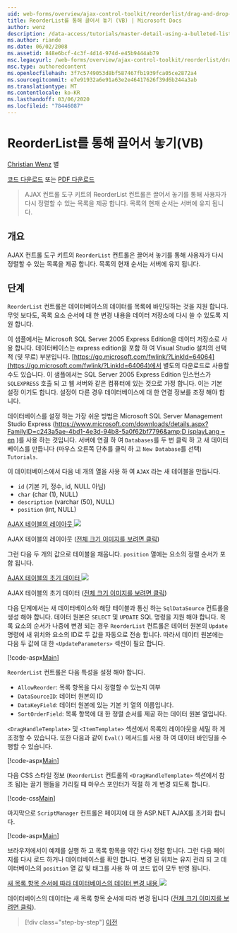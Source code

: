 ```yaml
---
uid: web-forms/overview/ajax-control-toolkit/reorderlist/drag-and-drop-via-reorderlist-vb
title: ReorderList를 통해 끌어서 놓기 (VB) | Microsoft Docs
author: wenz
description: /data-access/tutorials/master-detail-using-a-bulleted-list-of-master-records-with-a-details-datalist-vb
ms.author: riande
ms.date: 06/02/2008
ms.assetid: 848e6bcf-4c3f-4d14-974d-e45b9444ab79
msc.legacyurl: /web-forms/overview/ajax-control-toolkit/reorderlist/drag-and-drop-via-reorderlist-vb
msc.type: authoredcontent
ms.openlocfilehash: 3f7c5749053d8bf587467fb1939fca05ce2872a4
ms.sourcegitcommit: e7e91932a6e91a63e2e46417626f39d6b244a3ab
ms.translationtype: MT
ms.contentlocale: ko-KR
ms.lasthandoff: 03/06/2020
ms.locfileid: "78446087"
---
```

# <a name="drag-and-drop-via-reorderlist-vb"></a>ReorderList를 통해 끌어서 놓기(VB)

[Christian Wenz](https://github.com/wenz) 별

[코드 다운로드](https://download.microsoft.com/download/9/3/f/93f8daea-bebd-4821-833b-95205389c7d0/ReorderList5.vb.zip) 또는 [PDF 다운로드](https://download.microsoft.com/download/2/d/c/2dc10e34-6983-41d4-9c08-f78f5387d32b/reorderlist5VB.pdf)

> AJAX 컨트롤 도구 키트의 ReorderList 컨트롤은 끌어서 놓기를 통해 사용자가 다시 정렬할 수 있는 목록을 제공 합니다. 목록의 현재 순서는 서버에 유지 됩니다.

## <a name="overview"></a>개요

AJAX 컨트롤 도구 키트의 `ReorderList` 컨트롤은 끌어서 놓기를 통해 사용자가 다시 정렬할 수 있는 목록을 제공 합니다. 목록의 현재 순서는 서버에 유지 됩니다.

## <a name="steps"></a>단계

`ReorderList` 컨트롤은 데이터베이스의 데이터를 목록에 바인딩하는 것을 지원 합니다. 무엇 보다도, 목록 요소 순서에 대 한 변경 내용을 데이터 저장소에 다시 쓸 수 있도록 지원 합니다.

이 샘플에서는 Microsoft SQL Server 2005 Express Edition을 데이터 저장소로 사용 합니다. 데이터베이스는 express edition을 포함 하 여 Visual Studio 설치의 선택적 (및 무료) 부분입니다. [https://go.microsoft.com/fwlink/?LinkId=64064](https://go.microsoft.com/fwlink/?LinkId=64064)에서 별도의 다운로드로 사용할 수도 있습니다. 이 샘플에서는 SQL Server 2005 Express Edition 인스턴스가 `SQLEXPRESS` 호출 되 고 웹 서버와 같은 컴퓨터에 있는 것으로 가정 합니다. 이는 기본 설정 이기도 합니다. 설정이 다른 경우 데이터베이스에 대 한 연결 정보를 조정 해야 합니다.

데이터베이스를 설정 하는 가장 쉬운 방법은 Microsoft SQL Server Management Studio Express ([https://www.microsoft.com/downloads/details.aspx?FamilyID=c243a5ae-4bd1-4e3d-94b8-5a0f62bf7796&amp;D isplayLang = en](https://www.microsoft.com/downloads/details.aspx?FamilyID=c243a5ae-4bd1-4e3d-94b8-5a0f62bf7796&amp;DisplayLang=en) )를 사용 하는 것입니다. 서버에 연결 하 여 `Databases`를 두 번 클릭 하 고 새 데이터베이스를 만듭니다 (마우스 오른쪽 단추를 클릭 하 고 `New Database`를 선택) `Tutorials`.

이 데이터베이스에서 다음 네 개의 열을 사용 하 여 `AJAX` 라는 새 테이블을 만듭니다.

- `id` (기본 키, 정수, id, NULL 아님)
- `char` (char (1), NULL)
- `description` (varchar (50), NULL)
- `position` (int, NULL)

[AJAX 테이블의 레이아웃 ![](drag-and-drop-via-reorderlist-vb/_static/image2.png)](drag-and-drop-via-reorderlist-vb/_static/image1.png)

AJAX 테이블의 레이아웃 ([전체 크기 이미지를 보려면 클릭](drag-and-drop-via-reorderlist-vb/_static/image3.png))

그런 다음 두 개의 값으로 테이블을 채웁니다. `position` 열에는 요소의 정렬 순서가 포함 됩니다.

[AJAX 테이블의 초기 데이터 ![](drag-and-drop-via-reorderlist-vb/_static/image5.png)](drag-and-drop-via-reorderlist-vb/_static/image4.png)

AJAX 테이블의 초기 데이터 ([전체 크기 이미지를 보려면 클릭](drag-and-drop-via-reorderlist-vb/_static/image6.png))

다음 단계에서는 새 데이터베이스와 해당 테이블과 통신 하는 `SqlDataSource` 컨트롤을 생성 해야 합니다. 데이터 원본은 `SELECT` 및 `UPDATE` SQL 명령을 지원 해야 합니다. 목록 요소의 순서가 나중에 변경 되는 경우 `ReorderList` 컨트롤은 데이터 원본의 `Update` 명령에 새 위치와 요소의 ID로 두 값을 자동으로 전송 합니다. 따라서 데이터 원본에는 다음 두 값에 대 한 `<UpdateParameters>` 섹션이 필요 합니다.

[!code-aspx[Main](drag-and-drop-via-reorderlist-vb/samples/sample1.aspx)]

`ReorderList` 컨트롤은 다음 특성을 설정 해야 합니다.

- `AllowReorder`: 목록 항목을 다시 정렬할 수 있는지 여부
- `DataSourceID`: 데이터 원본의 ID
- `DataKeyField`: 데이터 원본에 있는 기본 키 열의 이름입니다.
- `SortOrderField`: 목록 항목에 대 한 정렬 순서를 제공 하는 데이터 원본 열입니다.

`<DragHandleTemplate>` 및 `<ItemTemplate>` 섹션에서 목록의 레이아웃을 세밀 하 게 조정할 수 있습니다. 또한 다음과 같이 `Eval()` 메서드를 사용 하 여 데이터 바인딩을 수행할 수 있습니다.

[!code-aspx[Main](drag-and-drop-via-reorderlist-vb/samples/sample2.aspx)]

다음 CSS 스타일 정보 (`ReorderList` 컨트롤의 `<DragHandleTemplate>` 섹션에서 참조 됨)는 끌기 핸들을 가리킬 때 마우스 포인터가 적절 하 게 변경 되도록 합니다.

[!code-css[Main](drag-and-drop-via-reorderlist-vb/samples/sample3.css)]

마지막으로 `ScriptManager` 컨트롤은 페이지에 대 한 ASP.NET AJAX를 초기화 합니다.

[!code-aspx[Main](drag-and-drop-via-reorderlist-vb/samples/sample4.aspx)]

브라우저에서이 예제를 실행 하 고 목록 항목을 약간 다시 정렬 합니다. 그런 다음 페이지를 다시 로드 하거나 데이터베이스를 확인 합니다. 변경 된 위치는 유지 관리 되 고 데이터베이스의 `position` 열 값 및 태그를 사용 하 여 코드 없이 모두 반영 됩니다.

[새 목록 항목 순서에 따라 데이터베이스의 데이터 변경 내용 ![](drag-and-drop-via-reorderlist-vb/_static/image8.png)](drag-and-drop-via-reorderlist-vb/_static/image7.png)

데이터베이스의 데이터는 새 목록 항목 순서에 따라 변경 됩니다 ([전체 크기 이미지를 보려면 클릭](drag-and-drop-via-reorderlist-vb/_static/image9.png)).

> [!div class="step-by-step"]
> [이전](using-postbacks-with-reorderlist-vb.md)
